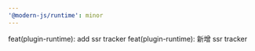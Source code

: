 ```yaml
---
'@modern-js/runtime': minor
---
```


feat(plugin-runtime): add ssr tracker
feat(plugin-runtime): 新增 ssr tracker

